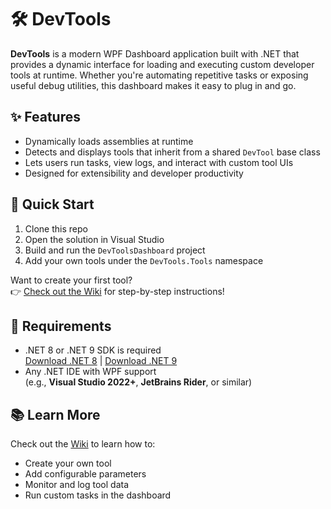 # 🛠️ DevTools

**DevTools** is a modern WPF Dashboard application built with .NET that provides a dynamic interface for loading and executing custom developer tools at runtime. Whether you're automating repetitive tasks or exposing useful debug utilities, this dashboard makes it easy to plug in and go.

## ✨ Features

- Dynamically loads assemblies at runtime
- Detects and displays tools that inherit from a shared `DevTool` base class
- Lets users run tasks, view logs, and interact with custom tool UIs
- Designed for extensibility and developer productivity

## 🚀 Quick Start

1. Clone this repo
2. Open the solution in Visual Studio
3. Build and run the `DevToolsDashboard` project
4. Add your own tools under the `DevTools.Tools` namespace

Want to create your first tool?  
👉 [Check out the Wiki](https://github.com/nickmoon0/DevTools/wiki) for step-by-step instructions!


## 🔧 Requirements

- .NET 8 or .NET 9 SDK is required  
  [Download .NET 8](https://dotnet.microsoft.com/en-us/download/dotnet/8.0) | [Download .NET 9](https://dotnet.microsoft.com/en-us/download/dotnet/9.0)
- Any .NET IDE with WPF support  
  (e.g., **Visual Studio 2022+**, **JetBrains Rider**, or similar)

## 📚 Learn More

Check out the [Wiki](https://github.com/nickmoon0/DevTools/wiki) to learn how to:

- Create your own tool
- Add configurable parameters
- Monitor and log tool data
- Run custom tasks in the dashboard